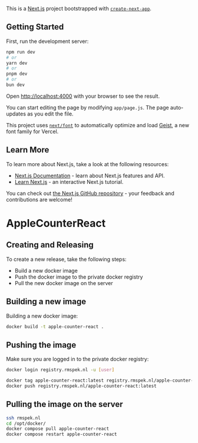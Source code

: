 This is a [Next.js](https://nextjs.org) project bootstrapped with [`create-next-app`](https://nextjs.org/docs/app/api-reference/cli/create-next-app).

## Getting Started

First, run the development server:

```bash
npm run dev
# or
yarn dev
# or
pnpm dev
# or
bun dev
```

Open [http://localhost:4000](http://localhost:4s000) with your browser to see the result.

You can start editing the page by modifying `app/page.js`. The page auto-updates as you edit the file.

This project uses [`next/font`](https://nextjs.org/docs/app/building-your-application/optimizing/fonts) to automatically optimize and load [Geist](https://vercel.com/font), a new font family for Vercel.

## Learn More

To learn more about Next.js, take a look at the following resources:

- [Next.js Documentation](https://nextjs.org/docs) - learn about Next.js features and API.
- [Learn Next.js](https://nextjs.org/learn) - an interactive Next.js tutorial.

You can check out [the Next.js GitHub repository](https://github.com/vercel/next.js) - your feedback and contributions are welcome!

# AppleCounterReact

## Creating and Releasing

To create a new release, take the following steps:
- Build a new docker image
- Push the docker image to the private docker registry
- Pull the new docker image on the server

## Building a new image

Building a new docker image:

```bash
docker build -t apple-counter-react .
```

## Pushing the image

Make sure you are logged in to the private docker registry:
```bash
docker login registry.rmspek.nl -u [user]
```


```bash
docker tag apple-counter-react:latest registry.rmspek.nl/apple-counter-react:latest
docker push registry.rmspek.nl/apple-counter-react:latest
```

## Pulling the image on the server

```bash
ssh rmspek.nl
cd /opt/docker/
docker compose pull apple-counter-react
docker compose restart apple-counter-react
```

